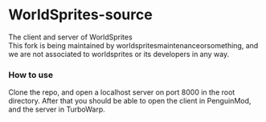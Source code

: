 # WorldSprites-source
The client and server of WorldSprites  
This fork is being maintained by worldspritesmaintenanceorsomething, and we are not associated to worldsprites or its developers in any way.

### How to use
Clone the repo, and open a localhost server on port 8000 in the root directory. After that you should be able to open the client in PenguinMod, and the server in TurboWarp.
